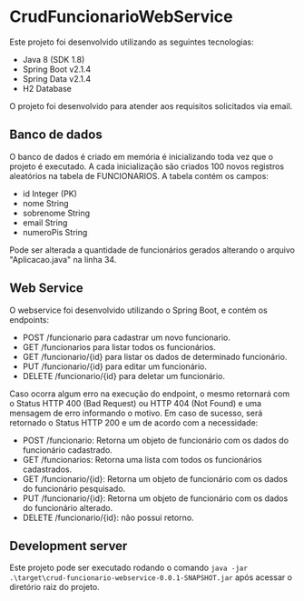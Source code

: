 # CrudFuncionarioWebService

Este projeto foi desenvolvido utilizando as seguintes tecnologias:
- Java 8 (SDK 1.8)
- Spring Boot v2.1.4
- Spring Data v2.1.4
- H2 Database

O projeto foi desenvolvido para atender aos requisitos solicitados via email.

## Banco de dados

O banco de dados é criado em memória é inicializando toda vez que o projeto é executado. A cada inicialização são criados 100 novos registros aleatórios na tabela de FUNCIONARIOS.
A tabela contém os campos:
- id Integer (PK)
- nome String
- sobrenome String
- email String
- numeroPis String

Pode ser alterada a quantidade de funcionários gerados alterando o arquivo "Aplicacao.java" na linha 34. 

## Web Service

O webservice foi desenvolvido utilizando o Spring Boot, e contém os endpoints:
- POST /funcionario para cadastrar um novo funcionario.
- GET /funcionarios para listar todos os funcionários.
- GET /funcionario/{id} para listar os dados de determinado funcionário.
- PUT /funcionario/{id} para editar um funcionário.
- DELETE /funcionario/{id} para deletar um funcionário.

Caso ocorra algum erro na execução do endpoint, o mesmo retornará com o Status HTTP 400 (Bad Request) ou HTTP 404 (Not Found) e uma mensagem de erro informando o motivo.
Em caso de sucesso, será retornado o Status HTTP 200 e um de acordo com a necessidade:
- POST /funcionario: Retorna um objeto de funcionário com os dados do funcionário cadastrado.
- GET /funcionarios: Retorna uma lista com todos os funcionários cadastrados.
- GET /funcionario/{id}: Retorna um objeto de funcionário com os dados do funcionário pesquisado.
- PUT /funcionario/{id}: Retorna um objeto de funcionário com os dados do funcionário alterado.
- DELETE /funcionario/{id}: não possui retorno.

## Development server

Este projeto pode ser executado rodando o comando `java -jar .\target\crud-funcionario-webservice-0.0.1-SNAPSHOT.jar` após acessar o diretório raiz do projeto.

